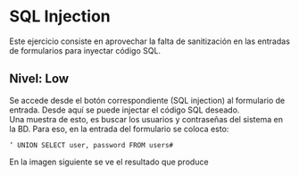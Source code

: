 # SQL Injection
Este ejercicio consiste en aprovechar la falta de sanitización en las entradas de formularios para inyectar
código SQL.
## Nivel: Low
Se accede desde el botón correspondiente (SQL injection) al formulario de entrada. Desde aquí se puede injectar el código
SQL deseado. \
Una muestra de esto, es buscar los usuarios y contraseñas del sistema en la BD. Para eso, en la entrada del formulario se coloca esto:
```
‘ UNION SELECT user, password FROM users#
```
En la imagen siguiente se ve el resultado que produce

